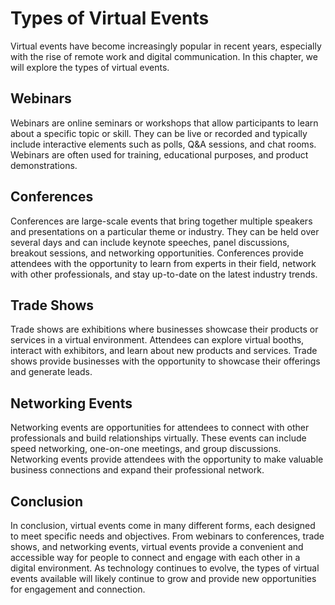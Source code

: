 Types of Virtual Events
============================================================

Virtual events have become increasingly popular in recent years, especially with the rise of remote work and digital communication. In this chapter, we will explore the types of virtual events.

Webinars
--------

Webinars are online seminars or workshops that allow participants to learn about a specific topic or skill. They can be live or recorded and typically include interactive elements such as polls, Q\&A sessions, and chat rooms. Webinars are often used for training, educational purposes, and product demonstrations.

Conferences
-----------

Conferences are large-scale events that bring together multiple speakers and presentations on a particular theme or industry. They can be held over several days and can include keynote speeches, panel discussions, breakout sessions, and networking opportunities. Conferences provide attendees with the opportunity to learn from experts in their field, network with other professionals, and stay up-to-date on the latest industry trends.

Trade Shows
-----------

Trade shows are exhibitions where businesses showcase their products or services in a virtual environment. Attendees can explore virtual booths, interact with exhibitors, and learn about new products and services. Trade shows provide businesses with the opportunity to showcase their offerings and generate leads.

Networking Events
-----------------

Networking events are opportunities for attendees to connect with other professionals and build relationships virtually. These events can include speed networking, one-on-one meetings, and group discussions. Networking events provide attendees with the opportunity to make valuable business connections and expand their professional network.

Conclusion
----------

In conclusion, virtual events come in many different forms, each designed to meet specific needs and objectives. From webinars to conferences, trade shows, and networking events, virtual events provide a convenient and accessible way for people to connect and engage with each other in a digital environment. As technology continues to evolve, the types of virtual events available will likely continue to grow and provide new opportunities for engagement and connection.

